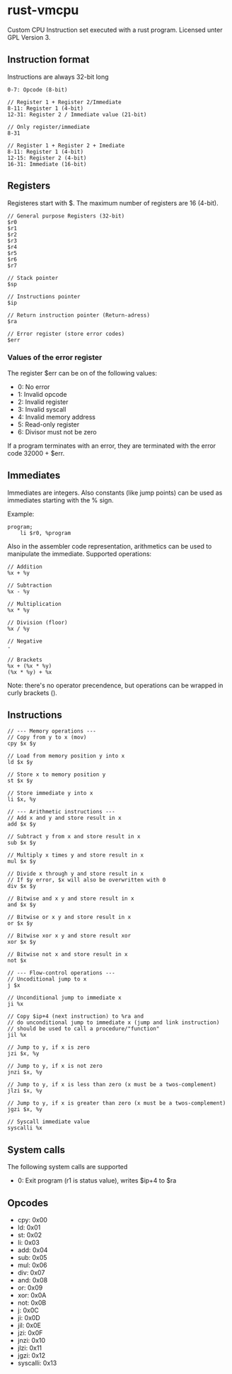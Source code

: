 # rust-vmcpu

Custom CPU Instruction set executed with a rust program. Licensed unter GPL
Version 3.

## Instruction format

Instructions are always 32-bit long

```
0-7: Opcode (8-bit)

// Register 1 + Register 2/Immediate
8-11: Register 1 (4-bit)
12-31: Register 2 / Immediate value (21-bit)

// Only register/immediate
8-31

// Register 1 + Register 2 + Imediate
8-11: Register 1 (4-bit)
12-15: Register 2 (4-bit)
16-31: Immediate (16-bit)
```

## Registers

Registeres start with $. The maximum number of registers are 16 (4-bit).

```
// General purpose Registers (32-bit)
$r0
$r1
$r2
$r3
$r4
$r5
$r6
$r7

// Stack pointer
$sp

// Instructions pointer
$ip

// Return instruction pointer (Return-adress)
$ra

// Error register (store error codes)
$err
```

### Values of the error register

The register $err can be on of the following values:

- 0: No error
- 1: Invalid opcode
- 2: Invalid register
- 3: Invalid syscall
- 4: Invalid memory address
- 5: Read-only register
- 6: Divisor must not be zero

If a program terminates with an error, they are terminated with the error code
32000 + $err.

## Immediates

Immediates are integers. Also constants (like jump points) can be used as
immediates starting with the % sign.

Example:

```
program;
	li $r0, %program
```

Also in the assembler code representation, arithmetics can be used to
manipulate the immediate. Supported operations:

```
// Addition
%x + %y

// Subtraction
%x - %y

// Multiplication
%x * %y

// Division (floor)
%x / %y

// Negative
-

// Brackets
%x + (%x * %y)
(%x * %y) + %x

```

Note: there's no operator precendence, but operations can be wrapped in curly
brackets ().

## Instructions

```
// --- Memory operations ---
// Copy from y to x (mov)
cpy $x $y

// Load from memory position y into x
ld $x $y

// Store x to memory position y
st $x $y

// Store immediate y into x
li $x, %y

// --- Arithmetic instructions ---
// Add x and y and store result in x
add $x $y

// Subtract y from x and store result in x
sub $x $y

// Multiply x times y and store result in x
mul $x $y

// Divide x through y and store result in x
// If $y error, $x will also be overwritten with 0
div $x $y

// Bitwise and x y and store result in x
and $x $y

// Bitwise or x y and store result in x
or $x $y

// Bitwise xor x y and store result xor
xor $x $y

// Bitwise not x and store result in x
not $x

// --- Flow-control operations ---
// Uncoditional jump to x
j $x

// Unconditional jump to immediate x
ji %x

// Copy $ip+4 (next instruction) to %ra and
// do unconditional jump to immediate x (jump and link instruction)
// should be used to call a procedure/"function"
jil %x

// Jump to y, if x is zero
jzi $x, %y

// Jump to y, if x is not zero
jnzi $x, %y

// Jump to y, if x is less than zero (x must be a twos-complement)
jlzi $x, %y

// Jump to y, if x is greater than zero (x must be a twos-complement)
jgzi $x, %y

// Syscall immediate value
syscalli %x
```

## System calls

The following system calls are supported

- 0: Exit program (r1 is status value), writes $ip+4 to $ra

## Opcodes

- cpy: 0x00
- ld: 0x01
- st: 0x02
- li: 0x03
- add: 0x04
- sub: 0x05
- mul: 0x06
- div: 0x07
- and: 0x08
- or: 0x09
- xor: 0x0A
- not: 0x0B
- j: 0x0C
- ji: 0x0D
- jil: 0x0E
- jzi: 0x0F
- jnzi: 0x10
- jlzi: 0x11
- jgzi: 0x12
- syscalli: 0x13

